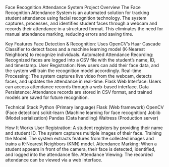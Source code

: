 Face Recognition Attendance System
Project Overview
The Face Recognition Attendance System is an automated solution for tracking student attendance using facial recognition technology. The system captures, processes, and identifies student faces through a webcam and records their attendance in a structured format. This eliminates the need for manual attendance marking, reducing errors and saving time.

Key Features
Face Detection & Recognition: Uses OpenCV’s Haar Cascade Classifier to detect faces and a machine learning model (K-Nearest Neighbors) to recognize individuals.
Automated Attendance Recording: Recognized faces are logged into a CSV file with the student’s name, ID, and timestamp.
User Registration: New users can add their face data, and the system will train the recognition model accordingly.
Real-time Processing: The system captures live video from the webcam, detects faces, and updates the attendance in real-time.
Flask Web Interface: Users can access attendance records through a web-based interface.
Data Persistence: Attendance records are stored in CSV format, and trained models are saved for future recognition.

Technical Stack
Python (Primary language)
Flask (Web framework)
OpenCV (Face detection)
scikit-learn (Machine learning for face recognition)
Joblib (Model serialization)
Pandas (Data handling)
Waitress (Production server)

How It Works
User Registration: A student registers by providing their name and student ID. The system captures multiple images of their face.
Training the Model: The system extracts features from the collected images and trains a K-Nearest Neighbors (KNN) model.
Attendance Marking: When a student appears in front of the camera, their face is detected, identified, and logged into the attendance file.
Attendance Viewing: The recorded attendance can be viewed via a web interface.

